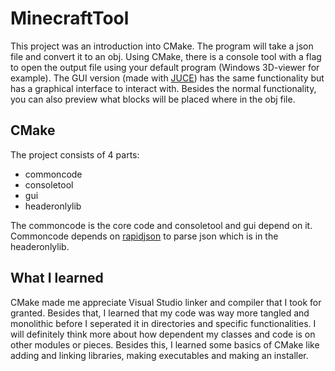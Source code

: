 # MinecraftTool

This project was an introduction into CMake.
The program will take a json file and convert it to an obj. Using CMake, there is a console tool with a flag to open the output file using your default program (Windows 3D-viewer for example). The GUI version (made with [JUCE](https://juce.com/)) has the same functionality but has a graphical interface to interact with. Besides the normal functionality, you can also preview what blocks will be placed where in the obj file.

## CMake

The project consists of 4 parts:
- commoncode
- consoletool
- gui
- headeronlylib

The commoncode is the core code and consoletool and gui depend on it. Commoncode depends on [rapidjson](https://github.com/Tencent/rapidjson) to parse json which is in the headeronlylib.

## What I learned

CMake made me appreciate Visual Studio linker and compiler that I took for granted. Besides that, I learned that my code was way more tangled and monolithic before I seperated it in directories and specific functionalities. I will definitely think more about how dependent my classes and code is on other modules or pieces.
Besides this, I learned some basics of CMake like adding and linking libraries, making executables and making an installer.